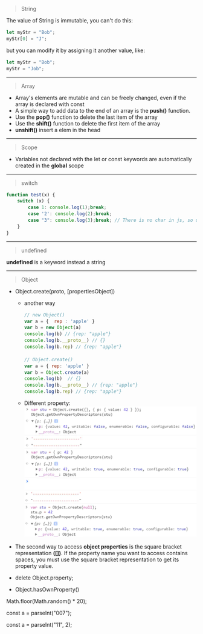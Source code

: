 > String

The value of String is immutable, you can't do this:
```js
let myStr = "Bob";
myStr[0] = "J";
```
but you can modify it by assigning it another value, like:
```js
let myStr = "Bob";
myStr = "Job";
```
----
> Array
- Array's elements are mutable and can be freely changed, even if the array is declared with const
- A simple way to add data to the end of an array is the **push()** function.
- Use the **pop()** function to delete the last item of the array
- Use the **shift()** function to delete the first item of the array
- **unshift()** insert a elem in the head
-----
> Scope

- Variables not declared with the let or const keywords are automatically created in the **global** scope
-------
> switch
```js
function test(x) {
    switch (x) {
        case 1: console.log(1);break;
        case '2': console.log(2);break;
        case "3": console.log(3);break; // There is no char in js, so u can use "" in switch.
    }
}
```
----
> undefined

**undefined** is a keyword instead a string

----
> Object

- Object.create(proto, [propertiesObject])
    - another way
        ```js
        // new Object() 
        var a = {  rep : 'apple' }
        var b = new Object(a)
        console.log(b) // {rep: "apple"}
        console.log(b.__proto__) // {}
        console.log(b.rep) // {rep: "apple"}

        // Object.create() 
        var a = { rep: 'apple' }
        var b = Object.create(a)
        console.log(b)  // {}
        console.log(b.__proto__) // {rep: "apple"}
        console.log(b.rep) // {rep: "apple"}
        ```
    - Different property:
        <img src="img/dp.png">

- The second way to access **object properties** is the square bracket representation **([])**. If the property name you want to access contains spaces, you must use the square bracket representation to get its property value.

- delete Object.property;


- Object.hasOwnProperty()

Math.floor(Math.random() * 20);


const a = parseInt("007");

const a = parseInt("11", 2);